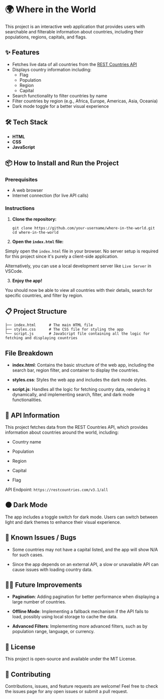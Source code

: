 # 🌍 Where in the World

This project is an interactive web application that provides users with searchable and filterable information about countries, including their populations, regions, capitals, and flags.

## ✨ Features

- Fetches live data of all countries from the [REST Countries API](https://restcountries.com/)
- Displays country information including:
  - Flag
  - Population
  - Region
  - Capital
- Search functionality to filter countries by name
- Filter countries by region (e.g., Africa, Europe, Americas, Asia, Oceania)
- Dark mode toggle for a better visual experience

## 🛠 Tech Stack

- **HTML**
- **CSS**
- **JavaScript**

## 📦 How to Install and Run the Project

### Prerequisites

- A web browser
- Internet connection (for live API calls)

### Instructions

1. **Clone the repository:**

   ```
   git clone https://github.com/your-username/where-in-the-world.git
   cd where-in-the-world
   ```

2. **Open the ```index.html``` file:**

 Simply open the ```index.html``` file in your browser. No server setup is required for this project since it's purely a client-side application.

Alternatively, you can use a local development server like ```Live Server``` in VSCode.

3. **Enjoy the app!**

You should now be able to view all countries with their details, search for specific countries, and filter by region.

## 📋 Project Structure

```
├── index.html      # The main HTML file
├── styles.css      # The CSS file for styling the app
└── script.js       # JavaScript file containing all the logic for fetching and displaying countries
```

## File Breakdown

- **index.html**: Contains the basic structure of the web app, including the search bar, region filter, and container to display the countries.

- **styles.css**: Styles the web app and includes the dark mode styles.

- **script.js**: Handles all the logic for fetching country data, rendering it dynamically, and implementing search, filter, and dark mode functionalities.

## 📡 API Information

This project fetches data from the REST Countries API, which provides information about countries around the world, including:

- Country name

- Population

- Region

- Capital

- Flag

API Endpoint: ```https://restcountries.com/v3.1/all```

## 🌑 Dark Mode

The app includes a toggle switch for dark mode. Users can switch between light and dark themes to enhance their visual experience.

## 🐛 Known Issues / Bugs

- Some countries may not have a capital listed, and the app will show N/A for such cases.

- Since the app depends on an external API, a slow or unavailable API can cause issues with loading country data.

## 🧑‍💻 Future Improvements

- **Pagination**: Adding pagination for better performance when displaying a large number of countries.

- **Offline Mode**: Implementing a fallback mechanism if the API fails to load, possibly using local storage to cache the data.

- **Advanced Filters**: Implementing more advanced filters, such as by population range, language, or currency.

## 📄 License

This project is open-source and available under the MIT License.

## 🤝 Contributing

Contributions, issues, and feature requests are welcome! Feel free to check the issues page for any open issues or submit a pull request.
